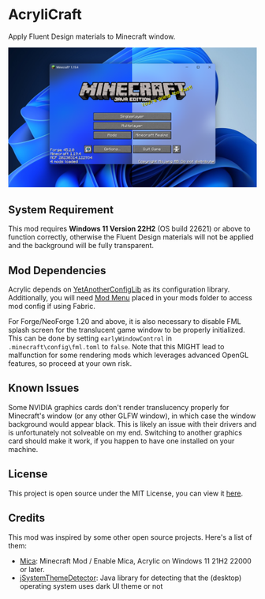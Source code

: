 # AcryliCraft
Apply Fluent Design materials to Minecraft window.

![](cover.png)

## System Requirement

This mod requires **Windows 11 Version 22H2** (OS build 22621) or above to function correctly, otherwise the Fluent Design materials will not be applied and the background will be fully transparent.

## Mod Dependencies

Acrylic depends on [YetAnotherConfigLib](https://modrinth.com/mod/yacl) as its configuration library. Additionally, you will need [Mod Menu](https://modrinth.com/mod/modmenu) placed in your mods folder to access mod config if using Fabric.

For Forge/NeoForge 1.20 and above, it is also necessary to disable FML splash screen for the translucent game window to be properly initialized. This can be done by setting `earlyWindowControl` in `.minecraft\config\fml.toml` to `false`. Note that this MIGHT lead to malfunction for some rendering mods which leverages advanced OpenGL features, so proceed at your own risk.

## Known Issues

Some NVIDIA graphics cards don't render translucency properly for Minecraft's window (or any other GLFW window), in which case the window background would appear black. This is likely an issue with their drivers and is unfortunately not solveable on my end. Switching to another graphics card should make it work, if you happen to have one installed on your machine.

## License

This project is open source under the MIT License, you can view it [here](https://opensource.org/license/mit).

## Credits

This mod was inspired by some other open source projects. Here's a list of them:
* [Mica](https://modrinth.com/mod/mica): Minecraft Mod / Enable Mica, Acrylic on Windows 11 21H2 22000 or later.
* [jSystemThemeDetector](https://github.com/Dansoftowner/jSystemThemeDetector): Java library for detecting that the (desktop) operating system uses dark UI theme or not

